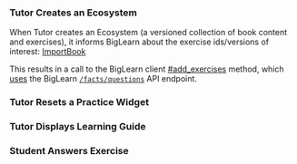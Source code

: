 ### Tutor Creates an Ecosystem

When Tutor creates an Ecosystem
(a versioned collection of book content and exercises),
it informs BigLearn
about the exercise ids/versions of interest:
[ImportBook](https://github.com/openstax/tutor-server/blob/master/app/subsystems/content/import_book.rb#L100)

This results in a call to the BigLearn client
[#add_exercises](https://github.com/openstax/tutor-server/blob/master/lib/openstax/biglearn/v1/real_client.rb#L30)
method, which 
[uses](https://github.com/openstax/tutor-server/blob/master/lib/openstax/biglearn/v1/real_client.rb#L222)
the BigLearn 
[`/facts/questions`](https://biglearnadmin-qa.openstax.org/docs/facts.html#post--facts-questions)
API endpoint.

### Tutor Resets a Practice Widget

### Tutor Displays Learning Guide

### Student Answers Exercise

